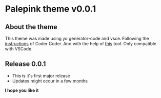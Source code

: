 # Palepink theme v0.0.1
## About the theme

This theme was made using yo generator-code and vsce. Following the [instructions](https://www.youtube.com/watch?v=pGzssFNtWXw) of Coder Coder. 
And with the help of [this](https://coder-coder.com/vs-code-theme-color-generator/) tool.
Only compatible with VSCode.

## Release 0.0.1
* This is it's first major release
* Updates might occur in a few months

**I hope you like it**
